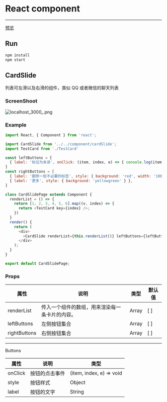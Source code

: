# React component
---
[预览](https://livetune.github.io/react-component)
## Run
```cmd
npm install
npm start
```

## CardSlide

列表可左滑以及右滑的组件，类似 QQ 或者微信的聊天列表

### ScreenShoot

![localhost_3000_.png](https://i.loli.net/2019/09/12/qhKXfUPEpsxuacB.png)

### Example
```js
import React, { Component } from 'react';

import CardSlide from '../../component/cardSlide';
import TestCard from './TestCard'

const leftButtons = [
  { label: '标记为未读', onClick: (item, index, e) => { console.log(item, index, e) } }
]
const rightButtons = [
  { label: '删除一些不必要的标签', style: { background: 'red', width: '100px' } },
  { label: '更多', style: { background: 'yellowgreen' } },
]

class CardSlidePage extends Component {
  renderList = () => {
    return [1, 2, 3, 4, 5, 6].map((v, index) => {
      return <TestCard key={index} />;
    })
  }
  render() {
    return (
      <div>
        <CardSlide renderList={this.renderList()} leftButtons={leftButtons} rightButtons={rightButtons}></CardSlide>
      </div>
    );
  }
}

export default CardSlidePage;

```

### Props
属性 | 说明 | 类型 | 默认值 
---|---|---|---
renderList | 传入一个组件的数组，用来渲染每一条卡片的内容。 | Array | [ ]
leftButtons | 左侧按钮集合 | Array | [ ]
rightButtons | 右侧按钮集合 | Array | [ ]

---

Buttons

属性 | 说明 | 类型  
---|---|---
onClick | 按钮的点击事件 | (item, index, e) => void 
style | 按钮样式 | Object 
label | 按钮的文字 | String 
